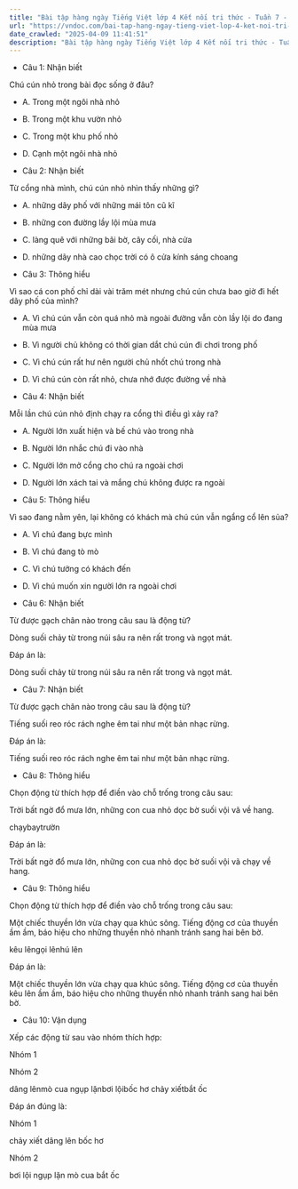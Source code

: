 ```yaml
---
title: "Bài tập hàng ngày Tiếng Việt lớp 4 Kết nối tri thức - Tuần 7 - Thứ 4 gồm các câu hỏi tổng hợp nội dung Đọc hiểu văn bản và Luyện từ và câu được học ở Tuần 7 trong chương trình Tiếng Việt lớp 4 Tập 1 Kết nối tri thức."
url: "https://vndoc.com/bai-tap-hang-ngay-tieng-viet-lop-4-ket-noi-tri-thuc-tuan-7-thu-4-330798"
date_crawled: "2025-04-09 11:41:51"
description: "Bài tập hàng ngày Tiếng Việt lớp 4 Kết nối tri thức - Tuần 7 - Thứ 4 gồm các câu hỏi tổng hợp nội dung Đọc hiểu văn bản và Luyện từ và câu được học ở Tuần 7 trong chương trình Tiếng Việt lớp 4 Tập 1 Kết nối tri thức."
---
```


* Câu 1:  Nhận biết

Chú cún nhỏ trong bài đọc sống ở đâu?

  * A. Trong một ngôi nhà nhỏ 
  * B. Trong một khu vườn nhỏ 
  * C. Trong một khu phố nhỏ 
  * D. Cạnh một ngôi nhà nhỏ 



* Câu 2:  Nhận biết

Từ cổng nhà mình, chú cún nhỏ nhìn thấy những gì?

  * A. những dãy phố với những mái tôn cũ kĩ 
  * B. những con đường lầy lội mùa mưa 
  * C. làng quê với những bãi bờ, cây cối, nhà cửa 
  * D. những dãy nhà cao chọc trời có ô cửa kính sáng choang 



* Câu 3:  Thông hiểu

Vì sao cá con phố chỉ dài vài trăm mét nhưng chú cún chưa bao giờ đi hết dãy phố của mình?

  * A. Vì chú cún vẫn còn quá nhỏ mà ngoài đường vẫn còn lầy lội do đang mùa mưa 
  * B. Vì người chủ không có thời gian dắt chú cún đi chơi trong phố 
  * C. Vì chú cún rất hư nên người chủ nhốt chú trong nhà 
  * D. Vì chú cún còn rất nhỏ, chưa nhớ được đường về nhà 



* Câu 4:  Nhận biết

Mỗi lần chú cún nhỏ định chạy ra cổng thì điều gì xảy ra?

  * A. Người lớn xuất hiện và bế chú vào trong nhà 
  * B. Người lớn nhắc chú đi vào nhà 
  * C. Người lớn mở cổng cho chú ra ngoài chơi 
  * D. Người lớn xách tai và mắng chú không được ra ngoài 



* Câu 5:  Thông hiểu

Vì sao đang nằm yên, lại không có khách mà chú cún vẫn ngẩng cổ lên sủa?

  * A. Vì chú đang bực mình 
  * B. Vì chú đang tò mò 
  * C. Vì chú tưởng có khách đến 
  * D. Vì chú muốn xin người lớn ra ngoài chơi 



* Câu 6:  Nhận biết

Từ được gạch chân nào trong câu sau là động từ?

Dòng suối chảy từ trong núi sâu ra nên rất trong và ngọt mát.

Đáp án là:

Dòng suối chảy từ trong núi sâu ra nên rất trong và ngọt mát.

* Câu 7:  Nhận biết

Từ được gạch chân nào trong câu sau là động từ?

Tiếng suối reo róc rách nghe êm tai như một bản nhạc rừng.

Đáp án là:

Tiếng suối reo róc rách nghe êm tai như một bản nhạc rừng.

* Câu 8:  Thông hiểu

Chọn động từ thích hợp để điền vào chỗ trống trong câu sau:

Trời bất ngờ đổ mưa lớn, những con cua nhỏ dọc bờ suối vội vã  về hang.

chạybaytrườn

Đáp án là:

Trời bất ngờ đổ mưa lớn, những con cua nhỏ dọc bờ suối vội vã chạy về hang.

* Câu 9:  Thông hiểu

Chọn động từ thích hợp để điền vào chỗ trống trong câu sau:

Một chiếc thuyền lớn vừa chạy qua khúc sông. Tiếng động cơ của thuyền  ầm ầm, báo hiệu cho những thuyền nhỏ nhanh tránh sang hai bên bờ.

kêu lêngọi lênhú lên

Đáp án là:

Một chiếc thuyền lớn vừa chạy qua khúc sông. Tiếng động cơ của thuyền kêu lên ầm ầm, báo hiệu cho những thuyền nhỏ nhanh tránh sang hai bên bờ.

* Câu 10:  Vận dụng

Xếp các động từ sau vào nhóm thích hợp:

Nhóm 1

Nhóm 2

dâng lênmò cua ngụp lặnbơi lộibốc hơ chảy xiếtbắt ốc

Đáp án đúng là:

Nhóm 1

chảy xiết dâng lên bốc hơ

Nhóm 2

bơi lội ngụp lặn mò cua bắt ốc
